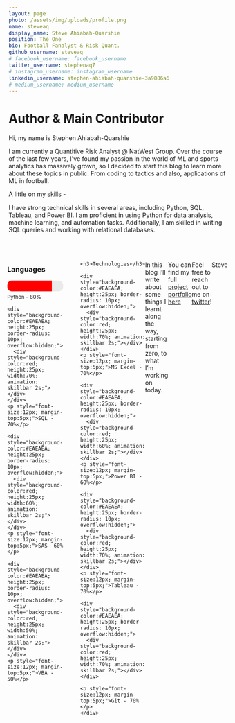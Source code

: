 ```yaml
---
layout: page
photo: /assets/img/uploads/profile.png
name: steveaq
display_name: Steve Ahiabah-Quarshie
position: The One
bio: Football Fanalyst & Risk Quant.
github_username: steveaq
# facebook_username: facebook_username
twitter_username: stephenaq7
# instagram_username: instagram_username
linkedin_username: stephen-ahiabah-quarshie-3a9886a6
# medium_username: medium_username
---
```


# Author & Main Contributor 

Hi, my name is Stephen Ahiabah-Quarshie 

I am currently a Quantitive Risk Analyst @ NatWest Group. Over the course of the last few years, I've found my passion in the world of ML and sports analytics has massively grown, so I decided to start this blog to learn more about these topics in public. From coding to tactics and also, applications of ML in football.

A little on my skills - 

I have strong technical skills in several areas, including Python, SQL, Tableau, and Power BI. I am proficient in using Python for data analysis, machine learning, and automation tasks. Additionally, I am skilled in writing SQL queries and working with relational databases.

<div style="display:flex; justify-content:center; margin-top:50px;">
  <div style="width:33%; margin-right:20px;">
    <h3>Languages</h3>
    <div style="background-color:#EAEAEA; height:25px; border-radius: 10px; overflow:hidden;">
      <div style="background-color:red; height:25px; width:80%; animation: skillbar 2s;"></div>
    </div>
    <p style="font-size:12px; margin-top:5px;">Python - 80%</p>
    
    <div style="background-color:#EAEAEA; height:25px; border-radius: 10px; overflow:hidden;">
      <div style="background-color:red; height:25px; width:70%; animation: skillbar 2s;"></div>
    </div>
    <p style="font-size:12px; margin-top:5px;">SQL - 70%</p>
    
    <div style="background-color:#EAEAEA; height:25px; border-radius: 10px; overflow:hidden;">
      <div style="background-color:red; height:25px; width:60%; animation: skillbar 2s;"></div>
    </div>
    <p style="font-size:12px; margin-top:5px;">SAS- 60%</p>
    
    <div style="background-color:#EAEAEA; height:25px; border-radius: 10px; overflow:hidden;">
      <div style="background-color:red; height:25px; width:50%; animation: skillbar 2s;"></div>
    </div>
    <p style="font-size:12px; margin-top:5px;">VBA - 50%</p>
  </div>
  
  <div style="width:33%; margin-left:20px;">

  
    <h3>Technologies</h3> 

    <div style="background-color:#EAEAEA; height:25px; border-radius: 10px; overflow:hidden;">
      <div style="background-color:red; height:25px; width:70%; animation: skillbar 2s;"></div>
    </div>
    <p style="font-size:12px; margin-top:5px;">MS Excel - 70%</p>
    
    <div style="background-color:#EAEAEA; height:25px; border-radius: 10px; overflow:hidden;">
      <div style="background-color:red; height:25px; width:60%; animation: skillbar 2s;"></div>
    </div>
    <p style="font-size:12px; margin-top:5px;">Power BI - 60%</p>
    
    <div style="background-color:#EAEAEA; height:25px; border-radius: 10px; overflow:hidden;">
      <div style="background-color:red; height:25px; width:70%; animation: skillbar 2s;"></div>
    </div>
    <p style="font-size:12px; margin-top:5px;">Tableau - 70%</p>
    
    <div style="background-color:#EAEAEA; height:25px; border-radius: 10px; overflow:hidden;">
      <div style="background-color:red; height:25px; width:70%; animation: skillbar 2s;"></div>
    </div>

    <p style="font-size:12px; margin-top:5px;">Git - 70%</p>
    </div>
</div>





In this blog I’ll write about some things I learnt along the way, starting from zero, to what I’m working on today.

You can find my full [project portfolio here](https://stevetaq.github.io)

Feel free to reach out to me on [twitter](https://twitter.com/stephenaq7)!

Steve